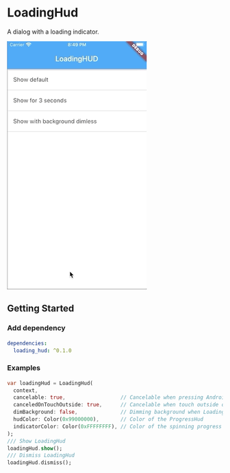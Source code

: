 # LoadingHud

A dialog with a loading indicator.

![showcase](screenshots/screen_shot.gif)

## Getting Started

### Add dependency

```yaml
dependencies:
  loading_hud: ^0.1.0
```

### Examples

```dart
var loadingHud = LoadingHud(
  context,
  cancelable: true,                  // Cancelable when pressing Android back key
  canceledOnTouchOutside: true,      // Cancelable when touch outside of the LoadingHud
  dimBackground: false,              // Dimming background when LoadingHud is showing
  hudColor: Color(0x99000000),       // Color of the ProgressHud
  indicatorColor: Color(0xFFFFFFFF), // Color of the spinning progress indicator
);
/// Show LoadingHud
loadingHud.show();
/// Dismiss LoadingHud
loadingHud.dismiss();
```

